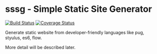 # sssg - Simple Static Site Generator
[![Build Status](https://travis-ci.org/Hinaser/sssg.svg?branch=develop)](https://travis-ci.org/Hinaser/sssg)
[![Coverage Status](https://coveralls.io/repos/github/Hinaser/sssg/badge.svg?branch=develop)](https://coveralls.io/github/Hinaser/sssg?branch=develop)

Generate static website from developer-friendly languages like pug, styulus, es6, flow.

More detail will be described later.
